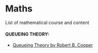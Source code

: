 # Maths
List of mathematical course and content

#### __QUEUEING THEORY__:
* [Queueing Theory by Robert B. Cooper](https://www.youtube.com/watch?v=AsTuNP0N7DU&list=PL59NBu6N8dUqYClaKpoozyzK3Kpcm5eou)
